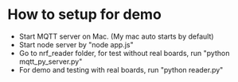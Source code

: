 # How to setup for demo
* Start MQTT server on Mac. (My mac auto starts by default)
* Start node server by "node app.js"
* Go to nrf\_reader folder, for test without real boards, run "python mqtt\_py\_server.py"
* For demo and testing with real boards, run "python reader.py"

